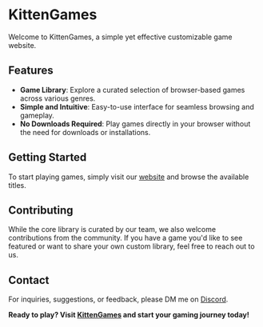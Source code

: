 # KittenGames

Welcome to KittenGames, a simple yet effective customizable game website.

## Features

- **Game Library**: Explore a curated selection of browser-based games across various genres.
- **Simple and Intuitive**: Easy-to-use interface for seamless browsing and gameplay.
- **No Downloads Required**: Play games directly in your browser without the need for downloads or installations.

## Getting Started

To start playing games, simply visit our [website](https://kittengames.github.io) and browse the available titles.

## Contributing

While the core library is curated by our team, we also welcome contributions from the community. If you have a game you'd like to see featured or want to share your own custom library, feel free to reach out to us.

## Contact

For inquiries, suggestions, or feedback, please DM me on [Discord](https://discord.com/users/1030436156858445875).

**Ready to play? Visit [KittenGames](https://kittengames.github.io) and start your gaming journey today!**
